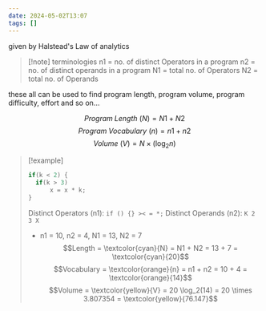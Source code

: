 ```yaml
---
date: 2024-05-02T13:07
tags: []
---
```

given by Halstead's Law of analytics

>[!note] terminologies
>n1 = no. of distinct Operators in a program
>n2 = no. of distinct operands in a program
>N1 = total no. of Operators
>N2 = total no. of Operands 

these all can be used to find program length, program volume, program difficulty, effort and so on...

$$Program \; Length\:(N) = N1 + N2$$
$$Program \; Vocabulary\:(n) = n1 + n2$$
$$Volume\:(V) = N \times (\log_2 n)$$

>[!example] 
>```c
>if(k < 2) {
>	if(k > 3)
>		x = x * k;
>}
>```
>Distinct Operators (n1): `if () {} >< = *;`
>Distinct Operands (n2): `K 2 3 X`
>- n1 = 10, n2 = 4, N1 = 13, N2 = 7
>$$Length = \textcolor{cyan}{N} = N1 + N2 = 13 + 7 = \textcolor{cyan}{20}$$
>$$Vocabulary = \textcolor{orange}{n} = n1 + n2 = 10 + 4 = \textcolor{orange}{14}$$
>$$Volume = \textcolor{yellow}{V} = 20 \log_2(14) = 20 \times 3.807354 = \textcolor{yellow}{76.147}$$
